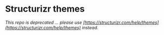 # Structurizr themes

_This repo is deprecated ... please use [https://structurizr.com/help/themes](https://structurizr.com/help/themes) instead._